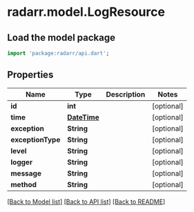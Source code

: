 # radarr.model.LogResource

## Load the model package
```dart
import 'package:radarr/api.dart';
```

## Properties
Name | Type | Description | Notes
------------ | ------------- | ------------- | -------------
**id** | **int** |  | [optional] 
**time** | [**DateTime**](DateTime.md) |  | [optional] 
**exception** | **String** |  | [optional] 
**exceptionType** | **String** |  | [optional] 
**level** | **String** |  | [optional] 
**logger** | **String** |  | [optional] 
**message** | **String** |  | [optional] 
**method** | **String** |  | [optional] 

[[Back to Model list]](../README.md#documentation-for-models) [[Back to API list]](../README.md#documentation-for-api-endpoints) [[Back to README]](../README.md)


